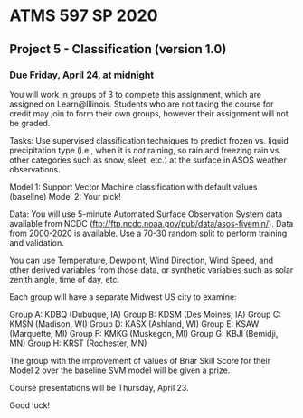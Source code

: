 # ATMS 597 SP 2020
## Project 5 - Classification (version 1.0)

### Due Friday, April 24, at midnight

You will work in groups of 3 to complete this assignment, which are assigned on Learn@Illinois. Students who are not taking the course for credit may join to form their own groups, however their assignment will not be graded.

Tasks: Use supervised classification techniques to predict frozen vs. liquid precipitation type (i.e., when it is *not* raining, so rain and freezing rain vs. other categories such as snow, sleet, etc.) at the surface in ASOS weather observations.

Model 1: Support Vector Machine classification with default values (baseline)
Model 2: Your pick!

Data: You will use 5-minute Automated Surface Observation System data available from NCDC (ftp://ftp.ncdc.noaa.gov/pub/data/asos-fivemin/).  Data from 2000-2020 is available.  Use a 70-30 random split to perform training and validation.

You can use Temperature, Dewpoint, Wind Direction, Wind Speed, and other derived variables from those data, or synthetic variables such as solar zenith angle, time of day, etc.

Each group will have a separate Midwest US city to examine:

Group A: KDBQ (Dubuque, IA)
Group B: KDSM (Des Moines, IA)
Group C: KMSN (Madison, WI)
Group D: KASX (Ashland, WI)
Group E: KSAW (Marquette, MI)
Group F: KMKG (Muskegon, MI)
Group G: KBJI (Bemidji, MN)
Group H: KRST (Rochester, MN)

The group with the improvement of values of Briar Skill Score for their Model 2 over the baseline SVM model will be given a prize.

Course presentations will be Thursday, April 23.

Good luck!
